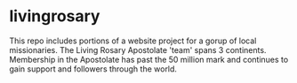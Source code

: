 # livingrosary

This repo includes portions of a website project for a gorup of local missionaries.  The Living Rosary Apostolate 'team' spans 3 continents.  Membership in the Apostolate has past the 50 million mark and continues to gain support and followers through the world.
